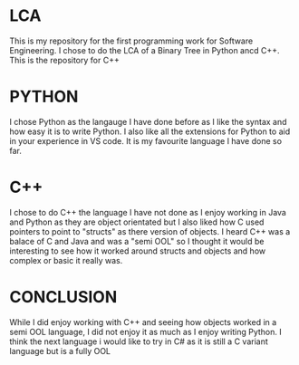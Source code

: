 # LCA
This is my repository for the first programming work for Software Engineering. I chose to do the LCA of a Binary Tree in Python ancd C++. This is the repository for C++ 

# PYTHON
I chose Python as the langauge I have done before as I like the syntax and how easy it is to write Python. I also like all the extensions for Python to aid in your experience in VS code. It is my favourite language I have done so far.

# C++
I chose to do C++ the language I have not done as I enjoy working in Java and Python as they are object orientated but I also liked how C used pointers to point to "structs" as there version of objects. I heard C++ was a balace of C and Java and was a "semi OOL" so I thought it would be interesting to see how it worked around structs and objects and how complex or basic it really was. 

# CONCLUSION    
While I did enjoy working with C++ and seeing how objects worked in a semi OOL language, I did not enjoy it as much as I enjoy writing Python. I think the next language i would like to try in C# as it is still a C variant language but is a fully OOL
